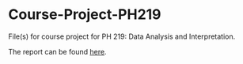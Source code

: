 # Course-Project-PH219

File(s) for course project for PH 219: Data Analysis and Interpretation.

The report can be found [here](https://github.com/TinyTechieT/Course-Project-PH219/blob/main/PH219_Group_8.pdf).
